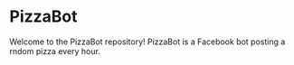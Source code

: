 # PizzaBot
Welcome to the PizzaBot repository! PizzaBot is a Facebook bot posting a rndom pizza every hour.
